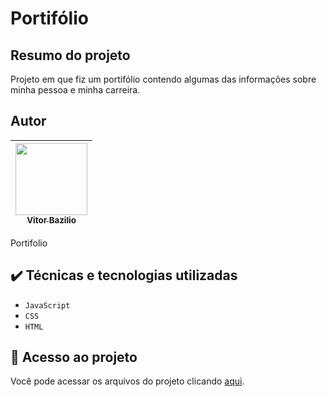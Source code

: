 # Portifólio

## Resumo do projeto
Projeto em que fiz um portifólio contendo algumas das informações sobre minha pessoa e minha carreira.


## Autor

| [<img src="https://avatars.githubusercontent.com/u/31036585?v=4" width=115><br><sub>Vitor Bazilio</sub>](https://github.com/vitorbazilio) 
| :---: | 

Portifolio
## ✔️ Técnicas e tecnologias utilizadas

- ``JavaScript``
- ``CSS``
- ``HTML``

## 📁 Acesso ao projeto
Você pode acessar os arquivos do projeto clicando [aqui](https://github.com/VitorBazilio/Portifolio).
